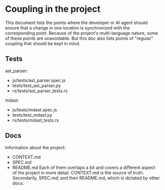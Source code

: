 # Coupling in the project

This document lists the points where the developer or AI agent should ensure that a change in one location is synchronized with the corresponding point.
Because of the project's multi-language nature, some of these points are unavoidable. But this doc also lists points of "regular" coupling that should be kept in mind.

## Tests

ast_parser:
- js/tests/ast_parser.spec.js
- tests/test_ast_parser.py
- rs/tests/ast_parser_tests.rs

mdast:
- js/tests/mdast.spec.js
- tests/test_mdast.py
- rs/tests/mdast_tests.rs


## Docs

Information about the project:
- CONTEXT.md
- SPEC.md
- README.md
Each of them overlaps a bit and covers a different aspect of the project in more detail. CONTEXT.md is the source of truth. Secondarily, SPEC.md; and then README.md, which is dictated by other docs.
